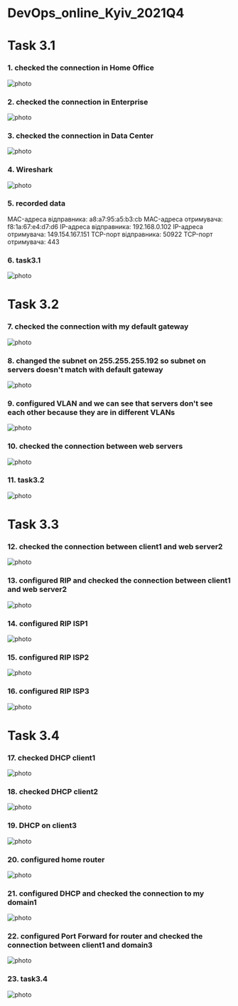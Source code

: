 # DevOps_online_Kyiv_2021Q4


# Task 3.1



### 1. checked the connection in Home Office
![photo](https://c.radikal.ru/c23/2112/d6/8dacdbfa7ae0.jpg)

### 2. checked the connection in Enterprise
![photo](https://d.radikal.ru/d32/2112/6b/4247d053632d.jpg)

### 3. checked the connection in Data Center
![photo](https://d.radikal.ru/d23/2112/63/cdb5b802ebdd.jpg)

### 4. Wireshark
![photo](https://a.radikal.ru/a30/2112/47/d45683f0fc01.png)

### 5. recorded data
MAC-адреса відправника: a8:a7:95:a5:b3:cb
MAC-адреса отримувача: f8:1a:67:e4:d7:d6
IP-адреса відправника: 192.168.0.102
IP-адреса отримувача: 149.154.167.151
TCP-порт відправника: 50922
TCP-порт отримувача: 443

### 6. task3.1
![photo](https://c.radikal.ru/c27/2112/db/33cf3a86775c.jpg)


# Task 3.2

### 7. checked the connection with my default gateway
![photo](https://d.radikal.ru/d24/2112/ca/b39ca2c27b2d.jpg)

### 8. changed the subnet on 255.255.255.192 so subnet on servers doesn't match with default gateway
![photo](https://b.radikal.ru/b22/2112/7d/c07ca1f45d5d.jpg)

### 9. configured VLAN and we can see that servers don't see each other because they are in different VLANs
![photo](https://b.radikal.ru/b20/2112/ed/9ad279b77e07.jpg)

### 10. checked the connection between web servers
![photo](https://b.radikal.ru/b20/2112/e6/a52befb4a08f.jpg)

### 11. task3.2
![photo](https://a.radikal.ru/a31/2112/c9/0795b02ae1d0.jpg)


# Task 3.3

### 12. checked the connection between client1 and web server2
![photo](https://d.radikal.ru/d03/2112/a7/eb76fccc8571.jpg)

### 13. configured RIP and checked the connection between client1 and web server2
![photo](https://c.radikal.ru/c24/2112/e9/f3f53e3623cc.jpg)

### 14. configured RIP ISP1
![photo](https://c.radikal.ru/c08/2112/d9/26ed3cf5c168.jpg)

### 15. configured RIP ISP2
![photo](https://a.radikal.ru/a10/2112/ee/d22a87c7f440.jpg)

### 16. configured RIP ISP3
![photo](https://d.radikal.ru/d32/2112/f9/65dacc69789e.jpg)

# Task 3.4

### 17. checked DHCP client1
![photo](https://c.radikal.ru/c10/2112/1e/f2a9544eb3f1.jpg)

### 18. checked DHCP client2
![photo](https://c.radikal.ru/c00/2112/59/c10364779c15.jpg)

### 19. DHCP on client3
![photo](https://b.radikal.ru/b26/2112/d0/a6e3cf43dd2f.jpg)

### 20. configured home router
![photo](https://b.radikal.ru/b13/2112/ba/ada9176da23a.jpg)

### 21. configured DHCP and checked the connection to my domain1
![photo](https://a.radikal.ru/a16/2112/4a/e8c02f2040a9.jpg)

### 22. configured Port Forward for router and checked the connection between client1 and domain3
![photo](https://b.radikal.ru/b31/2112/10/3a895d457937.jpg)

### 23. task3.4
![photo](https://c.radikal.ru/c37/2112/f6/1ed837d48bb0.jpg)
